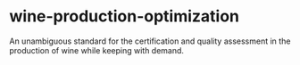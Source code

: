 # wine-production-optimization
An unambiguous standard for the certification and quality assessment in the production of wine while keeping with demand.
